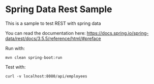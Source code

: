 # Spring Data Rest Sample

This is a sample to test REST with spring data 

You can read the documentation here: https://docs.spring.io/spring-data/rest/docs/3.5.5/reference/html/#preface

Run with: 
~~~
mvn clean spring-boot:run
~~~

Test with:
~~~
curl -v localhost:8080/api/employees
~~~